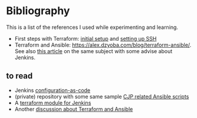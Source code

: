 # Bibliography

This is a list of the references I used while experimenting and learning.

- First steps with Terraform: [initial setup](https://pragmacoders.com/2-creating-an-ec2-instance-with-terraform/) and [setting up SSH](https://pragmacoders.com/3-installing-rails-with-terraform/) 
- Terraform and Ansible: https://alex.dzyoba.com/blog/terraform-ansible/. See also [this article](https://getintodevops.com/blog/using-ansible-with-terraform) on the same subject with some advise about Jenkins.

## to read

- Jenkins [configuration-as-code](https://github.com/jenkinsci/configuration-as-code-plugin/blob/master/README.md)
- (private) repository with some same sample [CJP related Ansible scripts](https://github.com/cloudbees/ansible-cjp)
- A [terraform module for Jenkins](https://github.com/IGNW/terraform-aws-jenkins)
- Another [discussion about Terraform and Ansible](https://nicholasbering.ca/tools/2018/01/08/introducing-terraform-provider-ansible/)

